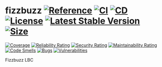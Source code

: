 # fizzbuzz [![Reference](https://pkg.go.dev/badge/github.com/kodflow/fizzbuzz.svg)](https://pkg.go.dev/github.com/kodflow/fizzbuzz) [![CI](https://img.shields.io/github/actions/workflow/status/kodflow/fizzbuzz/ci.yml?label=CI)](https://github.com/kodflow/fizzbuzz/actions/workflows/ci.yml) [![CD](https://img.shields.io/github/actions/workflow/status/kodflow/fizzbuzz/cd.yml?label=CD)](https://github.com/kodflow/fizzbuzz/actions/workflows/cd.yml) [![License](https://img.shields.io/github/license/kodflow/fizzbuzz?label=&cacheSeconds=1&color=blue)](https://github.com/kodflow/fizzbuzz/blob/main/LICENCE) [![Latest Stable Version](https://img.shields.io/github/v/tag/kodflow/fizzbuzz?label=&cacheSeconds=1&color=blue)](https://github.com/kodflow/fizzbuzz/releases/latest) [![Size](https://img.shields.io/docker/image-size/kodmain/fizzbuzz?label=&cacheSeconds=1&color=blue)](https://github.com/kodflow/fizzbuzz/pkgs/container/fizzbuzz)

[![Coverage](https://sonarcloud.io/api/project_badges/measure?project=kodflow_fizzbuzz&metric=coverage)](https://sonarcloud.io/project/activity?id=kodflow_fizzbuzz&graph=custom&custom_metrics=coverage)
[![Reliability Rating](https://sonarcloud.io/api/project_badges/measure?project=kodflow_fizzbuzz&metric=reliability_rating)](https://sonarcloud.io/project/issues?impactSoftwareQualities=RELIABILITY&resolved=false&id=kodflow_fizzbuzz)
[![Security Rating](https://sonarcloud.io/api/project_badges/measure?project=kodflow_fizzbuzz&metric=security_rating)](https://sonarcloud.io/project/issues?impactSoftwareQualities=SECURITY&resolved=false&id=kodflow_fizzbuzz)
[![Maintainability Rating](https://sonarcloud.io/api/project_badges/measure?project=kodflow_fizzbuzz&metric=sqale_rating)](https://sonarcloud.io/project/issues?impactSoftwareQualities=MAINTAINABILITY&resolved=false&id=kodflow_fizzbuzz)
[![Code Smells](https://sonarcloud.io/api/project_badges/measure?project=kodflow_fizzbuzz&metric=code_smells)](https://sonarcloud.io/project/issues?resolved=false&types=CODE_SMELL&id=kodflow_fizzbuzz)
[![Bugs](https://sonarcloud.io/api/project_badges/measure?project=kodflow_fizzbuzz&metric=bugs)](https://sonarcloud.io/project/issues?resolved=false&types=BUG&id=kodflow_fizzbuzz)
[![Vulnerabilities](https://sonarcloud.io/api/project_badges/measure?project=kodflow_fizzbuzz&metric=vulnerabilities)](https://sonarcloud.io/project/issues?resolved=false&types=VULNERABILITY&id=kodflow_fizzbuzz)

Fizzbuzz LBC